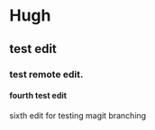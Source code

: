 # Hugh

## test edit

### test remote edit. 

#### fourth test edit

sixth edit for testing magit branching